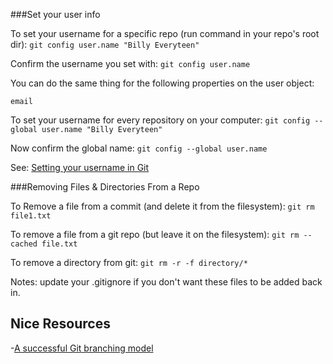 ###Set your user info

To set your username for a specific repo (run command in your repo's root dir):
`git config user.name "Billy Everyteen"`

Confirm the username you set with:
`git config user.name`

You can do the same thing for the following properties on the user object:

`email`

To set your username for every repository on your computer:
`git config --global user.name "Billy Everyteen"`

Now confirm the global name:
`git config --global user.name`

See: [Setting your username in Git](https://help.github.com/articles/setting-your-username-in-git/)

###Removing Files & Directories From a Repo

To Remove a file from a commit (and delete it from the filesystem):
`git rm file1.txt`

To remove a file from a git repo (but leave it on the filesystem):
`git rm --cached file.txt`

To remove a directory from git:
`git rm -r -f directory/*`

Notes: update your .gitignore if you don't want these files to be added back in.

## Nice Resources

-[A successful Git branching model](http://nvie.com/posts/a-successful-git-branching-model/)